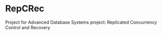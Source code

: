 # RepCRec
Project for Advanced Database Systems project: Replicated Concurrency Control and Recovery
